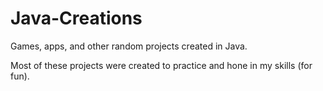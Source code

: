 # Java-Creations
Games, apps, and other random projects created in Java.

Most of these projects were created to practice and hone in my skills (for fun).
